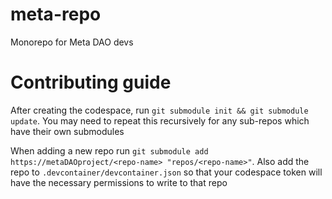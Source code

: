 # meta-repo
Monorepo for Meta DAO devs

# Contributing guide

After creating the codespace, run `git submodule init && git submodule update`. You may need to repeat this recursively for any sub-repos which have their own submodules

When adding a new repo run `git submodule add https://metaDAOproject/<repo-name> "repos/<repo-name>"`. 
Also add the repo to `.devcontainer/devcontainer.json` so that your codespace token will have the necessary permissions to write to that repo
